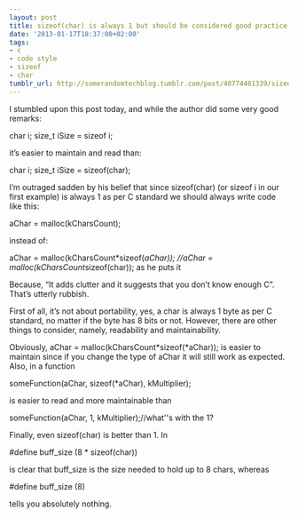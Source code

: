 ```yaml
---
layout: post
title: sizeof(char) is always 1 but should be considered good practice
date: '2013-01-17T18:37:00+02:00'
tags:
- c
- code style
- sizeof
- char
tumblr_url: http://somerandomtechblog.tumblr.com/post/40774481339/sizeofchar-is-always-1-but-should-be-considered
---
```

I stumbled upon this post today, and while the author did some very good remarks:

char i;
size_t iSize = sizeof i;


it’s easier to maintain and read than:

char i;
size_t iSize = sizeof(char);


I’m outraged sadden by his belief that since sizeof(char) (or sizeof i in our first example) is always 1 as per C standard we should always write code like this:

aChar = malloc(kCharsCount);


instead of:

aChar = malloc(kCharsCount*sizeof(*aChar));
//aChar = malloc(kCharsCount*sizeof(char)); as he puts it


Because, “It adds clutter and it suggests that you don’t know enough C”. That’s utterly rubbish.



First of all, it’s not about portability, yes, a char is always 1 byte as per C standard, no matter if the byte has 8 bits or not. However, there are other things to consider, namely, readability and maintainability.

Obviously, aChar = malloc(kCharsCount*sizeof(*aChar)); is easier to maintain since if you change the type of aChar it will still work as expected. Also, in a function

someFunction(aChar, sizeof(*aChar), kMultiplier);


is easier to read and more maintainable than

someFunction(aChar, 1, kMultiplier);//what''s with the 1?


Finally, even sizeof(char) is better than 1. In

#define buff_size (8 * sizeof(char))


is clear that buff_size is the size needed to hold up to 8 chars, whereas

#define buff_size (8)


tells you absolutely nothing.
